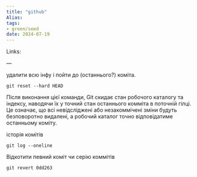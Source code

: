 ```yaml
---
title: "github"
Alias: 
tags:
- green/seed
date: 2024-07-19
---
```

Links:  

—

удалити всю інфу і пойти до (останнього?) коміта.

```
git reset --hard HEAD
```

Після виконання цієї команди, Git скидає стан робочого каталогу та індексу, наводячи їх у точний стан останнього комміта в поточній гілці. Це означає, що всі невідсліджені або незакоммічені зміни будуть безповоротно видалені, а робочий каталог точно відповідатиме останньому коміту.


історія комітів

```
git log --oneline
```

Відкотити певний коміт чи серію коммітів

```
git revert 0dd263
```